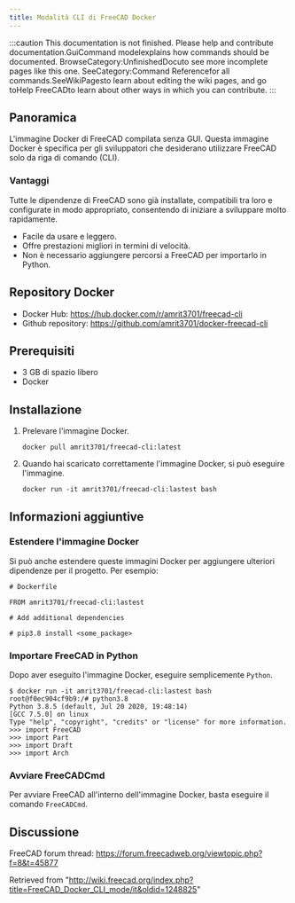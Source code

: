 ```yaml
---
title: Modalità CLI di FreeCAD Docker
---
```

:::caution
This documentation is not finished. Please help and contribute documentation.GuiCommand modelexplains how commands should be documented. BrowseCategory:UnfinishedDocuto see more incomplete pages like this one. SeeCategory:Command Referencefor all commands.SeeWikiPagesto learn about editing the wiki pages, and go toHelp FreeCADto learn about other ways in which you can contribute.
:::

## Panoramica

L'immagine Docker di FreeCAD compilata senza GUI. Questa immagine Docker è specifica per gli sviluppatori che desiderano utilizzare FreeCAD solo da riga di comando (CLI).

### Vantaggi

Tutte le dipendenze di FreeCAD sono già installate, compatibili tra loro e configurate in modo appropriato, consentendo di iniziare a sviluppare molto rapidamente.

* Facile da usare e leggero.
* Offre prestazioni migliori in termini di velocità.
* Non è necessario aggiungere percorsi a FreeCAD per importarlo in Python.

## Repository Docker

* Docker Hub: <https://hub.docker.com/r/amrit3701/freecad-cli>
* Github repository: <https://github.com/amrit3701/docker-freecad-cli>

## Prerequisiti

* 3 GB di spazio libero
* Docker

## Installazione

1. Prelevare l'immagine Docker.

   ```
   docker pull amrit3701/freecad-cli:latest

   ```
2. Quando hai scaricato correttamente l'immagine Docker, si può eseguire l'immagine.

   ```
   docker run -it amrit3701/freecad-cli:lastest bash

   ```

## Informazioni aggiuntive

### Estendere l'immagine Docker

Si può anche estendere queste immagini Docker per aggiungere ulteriori dipendenze per il progetto. Per esempio:

```
# Dockerfile

FROM amrit3701/freecad-cli:lastest

# Add additional dependencies

# pip3.8 install <some_package>

```

### Importare FreeCAD in Python

Dopo aver eseguito l'immagine Docker, eseguire semplicemente `Python`.

```
$ docker run -it amrit3701/freecad-cli:lastest bash
root@f0ec904cf9b9:/# python3.8
Python 3.8.5 (default, Jul 20 2020, 19:48:14)
[GCC 7.5.0] on linux
Type "help", "copyright", "credits" or "license" for more information.
>>> import FreeCAD
>>> import Part
>>> import Draft
>>> import Arch

```

### Avviare FreeCADCmd

Per avviare FreeCAD all'interno dell'immagine Docker, basta eseguire il comando `FreeCADCmd`.

## Discussione

FreeCAD forum thread: <https://forum.freecadweb.org/viewtopic.php?f=8&t=45877>

Retrieved from "<http://wiki.freecad.org/index.php?title=FreeCAD_Docker_CLI_mode/it&oldid=1248825>"